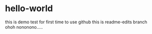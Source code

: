 # hello-world
this is demo test for first time to use github
this is readme-edits branch
ohoh nononono.....
